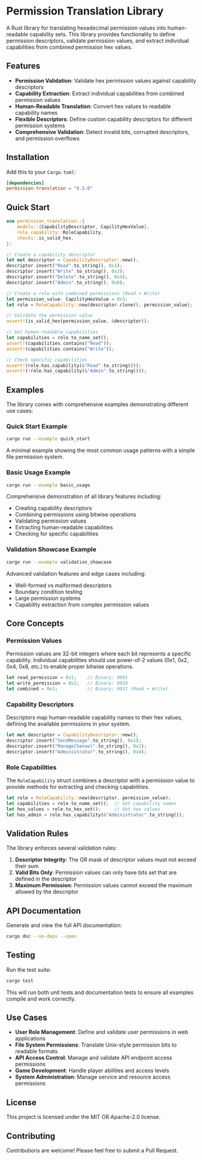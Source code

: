 # Permission Translation Library

A Rust library for translating hexadecimal permission values into human-readable capability sets. This library provides functionality to define permission descriptors, validate permission values, and extract individual capabilities from combined permission hex values.

## Features

- **Permission Validation**: Validate hex permission values against capability descriptors
- **Capability Extraction**: Extract individual capabilities from combined permission values
- **Human-Readable Translation**: Convert hex values to readable capability names
- **Flexible Descriptors**: Define custom capability descriptors for different permission systems
- **Comprehensive Validation**: Detect invalid bits, corrupted descriptors, and permission overflows

## Installation

Add this to your `Cargo.toml`:

```toml
[dependencies]
permission-translation = "0.3.0"
```

## Quick Start

```rust
use permission_translation::{
    models::{CapabilityDescriptor, CapilityHexValue},
    role_capability::RoleCapability,
    checks::is_valid_hex,
};

// Create a capability descriptor
let mut descriptor = CapabilityDescriptor::new();
descriptor.insert("Read".to_string(), 0x1);
descriptor.insert("Write".to_string(), 0x2);
descriptor.insert("Delete".to_string(), 0x4);
descriptor.insert("Admin".to_string(), 0x8);

// Create a role with combined permissions (Read + Write)
let permission_value: CapilityHexValue = 0x3;
let role = RoleCapability::new(descriptor.clone(), permission_value);

// Validate the permission value
assert!(is_valid_hex(permission_value, &descriptor));

// Get human-readable capabilities
let capabilities = role.to_name_set();
assert!(capabilities.contains("Read"));
assert!(capabilities.contains("Write"));

// Check specific capabilities
assert!(role.has_capability(&"Read".to_string()));
assert!(!role.has_capability(&"Admin".to_string()));
```

## Examples

The library comes with comprehensive examples demonstrating different use cases:

### Quick Start Example
```bash
cargo run --example quick_start
```
A minimal example showing the most common usage patterns with a simple file permission system.

### Basic Usage Example
```bash
cargo run --example basic_usage
```
Comprehensive demonstration of all library features including:
- Creating capability descriptors
- Combining permissions using bitwise operations
- Validating permission values
- Extracting human-readable capabilities
- Checking for specific capabilities

### Validation Showcase Example
```bash
cargo run --example validation_showcase
```
Advanced validation features and edge cases including:
- Well-formed vs malformed descriptors
- Boundary condition testing
- Large permission systems
- Capability extraction from complex permission values

## Core Concepts

### Permission Values
Permission values are 32-bit integers where each bit represents a specific capability. Individual capabilities should use power-of-2 values (0x1, 0x2, 0x4, 0x8, etc.) to enable proper bitwise operations.

```rust
let read_permission = 0x1;    // Binary: 0001
let write_permission = 0x2;   // Binary: 0010
let combined = 0x3;           // Binary: 0011 (Read + Write)
```

### Capability Descriptors
Descriptors map human-readable capability names to their hex values, defining the available permissions in your system.

```rust
let mut descriptor = CapabilityDescriptor::new();
descriptor.insert("SendMessage".to_string(), 0x1);
descriptor.insert("ManageChannel".to_string(), 0x2);
descriptor.insert("Administrator".to_string(), 0x4);
```

### Role Capabilities
The `RoleCapability` struct combines a descriptor with a permission value to provide methods for extracting and checking capabilities.

```rust
let role = RoleCapability::new(descriptor, permission_value);
let capabilities = role.to_name_set();  // Get capability names
let hex_values = role.to_hex_set();     // Get hex values
let has_admin = role.has_capability(&"Administrator".to_string());
```

## Validation Rules

The library enforces several validation rules:

1. **Descriptor Integrity**: The OR mask of descriptor values must not exceed their sum
2. **Valid Bits Only**: Permission values can only have bits set that are defined in the descriptor
3. **Maximum Permission**: Permission values cannot exceed the maximum allowed by the descriptor

## API Documentation

Generate and view the full API documentation:

```bash
cargo doc --no-deps --open
```

## Testing

Run the test suite:

```bash
cargo test
```

This will run both unit tests and documentation tests to ensure all examples compile and work correctly.

## Use Cases

- **User Role Management**: Define and validate user permissions in web applications
- **File System Permissions**: Translate Unix-style permission bits to readable formats
- **API Access Control**: Manage and validate API endpoint access permissions
- **Game Development**: Handle player abilities and access levels
- **System Administration**: Manage service and resource access permissions

## License

This project is licensed under the MIT OR Apache-2.0 license.

## Contributing

Contributions are welcome! Please feel free to submit a Pull Request.